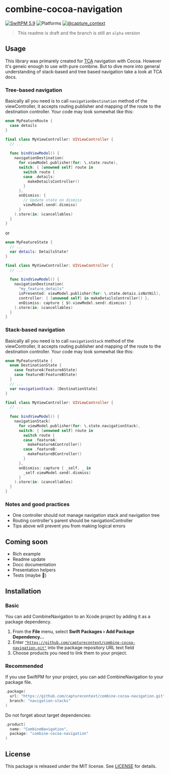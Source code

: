 # combine-cocoa-navigation

[![SwiftPM 5.9](https://img.shields.io/badge/swiftpm-5.9-ED523F.svg?style=flat)](https://github.com/CaptureContext/swift-declarative-configuration/actions/workflows/Test.yml) ![Platforms](https://img.shields.io/badge/platforms-iOS_13_|_macOS_11_|_tvOS_13_|_watchOS_6_|_Catalyst_13-ED523F.svg?style=flat) [![@capture_context](https://img.shields.io/badge/contact-@capture__context-1DA1F2.svg?style=flat&logo=twitter)](https://twitter.com/capture_context) 

> This readme is draft and the branch is still an `alpha` version

## Usage

This library was primarely created for [TCA](https://github.com/pointfreeco/swift-composable-archtiecture) navigation with Cocoa. However it's geneic enough to use with pure combine. But to dive more into general understanding of stack-based and tree based navigation take a look at TCA docs.

### Tree-based navigation

Basically all you need is to call `navigationDestination` method of the viewController, it accepts routing publisher and mapping of the route to the destination controller. Your code may look somewhat like this:

```swift
enum MyFeatureRoute {
  case details
}

final class MyViewController: UIViewController {
  // ...
  
  func bindViewModel() {
    navigationDestination(
      for viewModel.publisher(for: \.state.route),
      switch: { [unowned self] route in
        switch route {
        case .details:
          makeDetailsController()
        }
      },
      onDismiss: { 
        // Update state on dismiss
        viewModel.send(.dismiss)
      }
    ).store(in: &cancellables)
  }
}
```

or

```swift
enum MyFeatureState {
  // ...
  var details: DetailsState?
}

final class MyViewController: UIViewController {
  // ...
  
  func bindViewModel() {
    navigationDestination(
      "my_feature_details"
      isPresented: viewModel.publisher(for: \.state.detais.isNotNil),
      controller: { [unowned self] in makeDetailsController() },
      onDismiss: capture { $0.viewModel.send(.dismiss) }
    ).store(in: &cancellables)
  }
}
```

### Stack-based navigation

Basically all you need is to call `navigationStack` method of the viewController, it accepts routing publisher and mapping of the route to the destination controller. Your code may look somewhat like this:

```swift
enum MyFeatureState {
  enum DestinationState {
    case featureA(FeatureAState)
    case featureB(FeatureBState)
  }
  // ...
  var navigationStack: [DestinationState]
}

final class MyViewController: UIViewController {
  // ...
  
  func bindViewModel() {
    navigationStack(
      for viewModel.publisher(for: \.state.navigationStack),
      switch: { [unowned self] route in
        switch route {
        case .featureA:
          makeFeatureAController()
        case .featureB:
          makeFeatureBController()
        }
      },
      onDismiss: capture { _self, _ in
        _self.viewModel.send(.dismiss)
      }
    ).store(in: &cancellables)
  }
}
```

### Notes and good practices

- One controller should not manage navigation stack and navigation tree
- Routing controller's parent should be navigationController
- Tips above will prevent you from making logical errors

## Coming soon

- Rich example
- Readme update
- Docc documentation
- Presentation helpers
- Tests (maybe 🤡)

## Installation

### Basic

You can add CombineNavigation to an Xcode project by adding it as a package dependency.

1. From the **File** menu, select **Swift Packages › Add Package Dependency…**
2. Enter [`"https://github.com/capturecontext/combine-cocoa-navigation.git"`](https://github.com/capturecontext/combine-cocoa-navigation.git) into the package repository URL text field
3. Choose products you need to link them to your project.

### Recommended

If you use SwiftPM for your project, you can add CombineNavigation to your package file.

```swift
.package(
  url: "https://github.com/capturecontext/combine-cocoa-navigation.git", 
  branch: "navigation-stacks"
)
```

Do not forget about target dependencies:

```swift
.product(
  name: "CombineNavigation", 
  package: "combine-cocoa-navigation"
)
```

## License

This package is released under the MIT license. See [LICENSE](./LICENSE) for details.

